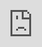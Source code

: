 ```yaml
---
layout: post2
title: 'Referí en la Copa América: con mucha paciencia, Darwin Núñez le firmó la camiseta de Peñarol a un pequeño hincha uruguayo'
description: 'Darwin Núñez le firmó la camiseta de Peñarol a un pequeño hincha uruguayo durante la tarde libre que tuvieron los futbolistas previo a la Copa América'
category: noticias
image: 'https://media.elobservador.com.uy/p/1893ae8e65931b6e88ece82efefb3638/adjuntos/362/imagenes/100/508/0100508560/1000x0/smart/darwin-nunez-y-la-firma.png'
date: NoneT 9:31:00 +2:00:00
date_es: '
							14 de junio  2024 - 9:31hs
					'
---
```


<html>
<img style='width: 100%' src='{{ page.image | prepend: base.url }}'>
<p>El delantero de la <a class="agrupador" href="https://www.elobservador.com.uy/tag/seleccion-uruguaya" rel="466">selección uruguaya</a>, <strong><a class="agrupador" href="https://www.elobservador.com.uy/tag/darwin-nunez" rel="53">Darwin Núñez</a>, le firmó la camiseta de Peñarol a un pequeño hincha aurinegro y celeste</strong> que estuvo en el hotel de la celeste este jueves por la tarde, día en el que los jugadores tuvieron libre, en medio de la preparación para la Copa América.</p><p>Con termo y mate en la mano y la ropa del equipo que se pusieron luego de la salida, el artíguense le firmó la camiseta.</p><p>Para eso le dio indicaciones para que la casaca quede bien tirante y pudiera escribir mejor.</p><iframe allow="autoplay; fullscreen; picture-in-picture" allowfullscreen="" data-td-src-property="https://geo.dailymotion.com/player/xrvv4.html?video=x90bnug" frameborder="0" height="100%" src="https://geo.dailymotion.com/player/xrvv4.html?video=x90bnug" style="width:100%;height:100%;position:absolute;left:0;top:0;overflow:hidden;" width="100%"></iframe><div style='height: 30px;'><p>Además, luego se sacaron una foto.</p><p> El pequeño hinchas es Thiago, quien junto a su hermano Mathías ha estado en entrenamientos y concentración, siguiendo a la celeste, acompañados por sus padres.</p><img alt="El pequeño hincha celeste que se llevó la firma de Darwin Núñez" data-td-src-property="https://media.elobservador.com.uy/p/e9ec61a4ec45106a6c948690d68680a8/adjuntos/362/imagenes/100/508/0100508556/1000x0/smart/el-pequeno-hincha-celeste-que-se-llevo-la-firma-darwin-nunez.jpeg" height="undefined" id="546778-Libre-730309880_embed" src="https://media.elobservador.com.uy/p/e9ec61a4ec45106a6c948690d68680a8/adjuntos/362/imagenes/100/508/0100508556/1000x0/smart/el-pequeno-hincha-celeste-que-se-llevo-la-firma-darwin-nunez.jpeg" title="El pequeño hincha celeste que se llevó la firma de Darwin Núñez" width="100%"/><div style='height: 30px;'><p>El papá es uruguayo y la mamá nació en Estados Unidos pero tiene raíces nicaragüenses y desde hace años ya es una seguidora del seleccionado.</p><p>Los dos niños también se sacaron una foto con Marcelo Bielsa, quien accedió amablemente.</p><img alt="Los hermanos Mathías y Thiago junto a Bielsa" data-td-src-property="https://media.elobservador.com.uy/p/737084de1a35b5a345fb5e8ddf1142e9/adjuntos/362/imagenes/100/508/0100508557/1000x0/smart/los-hermanos-mathias-y-thiago-junto-bielsa.jpeg" height="undefined" id="546779-Libre-909153985_embed" src="https://media.elobservador.com.uy/p/737084de1a35b5a345fb5e8ddf1142e9/adjuntos/362/imagenes/100/508/0100508557/1000x0/smart/los-hermanos-mathias-y-thiago-junto-bielsa.jpeg" title="Los hermanos Mathías y Thiago junto a Bielsa" width="100%"/><div style='height: 30px;'><p>Y también estuvieron con <a href="https://www.elobservador.com.uy/copa-america/referi-la-copa-america-la-seleccion-uruguaya-tuvo-libre-algunos-jugadores-fueron-compras-y-los-visito-una-figura-del-deporte-n5945874" rel="follow" target="_blank">los jugadores que salieron de paseo en la tarde libre</a>.</p><iframe allow="accelerometer; autoplay; clipboard-write; encrypted-media; gyroscope; picture-in-picture; web-share" allowfullscreen="" data-td-src-property="https://www.youtube.com/embed/R2CYqlc16dg?feature=oembed" frameborder="0" height="113" referrerpolicy="strict-origin-when-cross-origin" src="https://www.youtube.com/embed/R2CYqlc16dg?feature=oembed" title="El hincha alojado en el hotel de Uruguay | COPA AMÉRICA 2024" width="200"></iframe><div style='height: 30px;'><p></p>
<div style='height: 300px;'></div>
</html>
